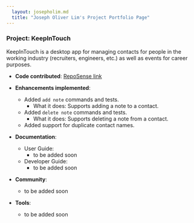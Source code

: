 ```yaml
---
  layout: josepholim.md
  title: "Joseph Oliver Lim's Project Portfolio Page"
---
```


### Project: KeepInTouch

KeepInTouch is a desktop app for managing contacts for people in the working industry (recruiters, engineers, etc.) as well as events for career purposes.

* **Code contributed**: [RepoSense link](https://nus-cs2103-ay2324s1.github.io/tp-dashboard/?search=josepholim&sort=groupTitle&sortWithin=title&timeframe=commit&mergegroup=&groupSelect=groupByRepos&breakdown=true&checkedFileTypes=docs~functional-code~test-code&since=2023-09-22&tabOpen=true&tabType=authorship&tabAuthor=josepholim&tabRepo=AY2324S1-CS2103T-W16-1%2Ftp%5Bmaster%5D&authorshipIsMergeGroup=false&authorshipFileTypes=docs~functional-code~test-code&authorshipIsBinaryFileTypeChecked=false&authorshipIsIgnoredFilesChecked=false)

* **Enhancements implemented**:
    * Added `add note` commands and tests.
        * What it does: Supports adding a note to a contact.
    * Added `delete note` commands and tests.
        * What it does: Supports deleting a note from a contact.
    * Added support for duplicate contact names.

* **Documentation**:
    * User Guide:
        * to be added soon
    * Developer Guide:
        * to be added soon

* **Community**:
    * to be added soon

* **Tools**:
    * to be added soon
